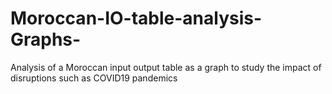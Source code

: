 # Moroccan-IO-table-analysis-Graphs-
Analysis of a Moroccan input output table as a graph to study the impact of disruptions such as COVID19 pandemics
